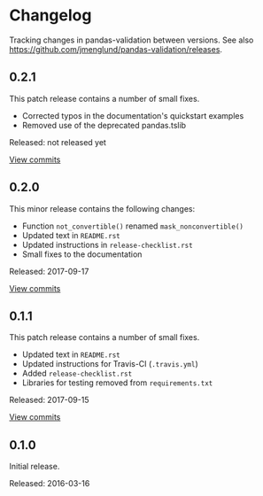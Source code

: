 # Changelog #

Tracking changes in pandas-validation between versions.
See also https://github.com/jmenglund/pandas-validation/releases.


## 0.2.1 ##

This patch release contains a number of small fixes.

* Corrected typos in the documentation's quickstart examples
* Removed use of the deprecated pandas.tslib

Released: not released yet

[View commits](https://github.com/jmenglund/pandas-validation/compare/v0.2.0...v0.2.1)


## 0.2.0 ##

This minor release contains the following changes:

* Function `not_convertible()` renamed `mask_nonconvertible()`
* Updated text in `README.rst`
* Updated instructions in `release-checklist.rst`
* Small fixes to the documentation

Released: 2017-09-17

[View commits](https://github.com/jmenglund/pandas-validation/compare/v0.1.1...v0.2.0)


## 0.1.1 ##

This patch release contains a number of small fixes.

* Updated text in `README.rst`
* Updated instructions for Travis-CI (`.travis.yml`)
* Added `release-checklist.rst`
* Libraries for testing removed from `requirements.txt`

Released: 2017-09-15

[View commits](https://github.com/jmenglund/pandas-validation/compare/v0.1.0...v0.1.1)


## 0.1.0 ##

Initial release.

Released: 2016-03-16
